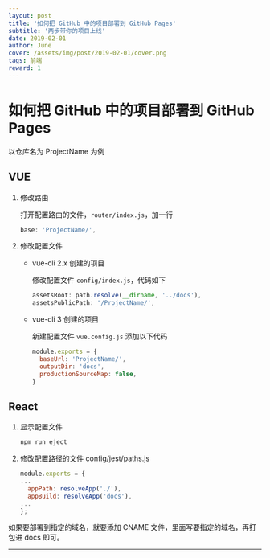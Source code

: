 ```yaml
---
layout: post
title: '如何把 GitHub 中的项目部署到 GitHub Pages'
subtitle: '两步带你的项目上线'
date: 2019-02-01
author: June
cover: /assets/img/post/2019-02-01/cover.png
tags: 前端
reward: 1
---
```


# 如何把 GitHub 中的项目部署到 GitHub Pages

以仓库名为 ProjectName 为例

## VUE

1. 修改路由

	打开配置路由的文件，`router/index.js`，加一行

	```js
	base: 'ProjectName/',
	```

2. 修改配置文件

	* vue-cli 2.x 创建的项目 

		修改配置文件 `config/index.js`，代码如下

		```js
		assetsRoot: path.resolve(__dirname, '../docs'),
		assetsPublicPath: '/ProjectName/',
		```

	* vue-cli 3 创建的项目 

		新建配置文件 `vue.config.js` 添加以下代码

		```js
		module.exports = {
		  baseUrl: 'ProjectName/',
		  outputDir: 'docs',
		  productionSourceMap: false,
		}
		```

## React

1. 显示配置文件

	```bash
	npm run eject
	```

2. 修改配置路径的文件 config/jest/paths.js

	```js
	module.exports = {
	...
	  appPath: resolveApp('./'),
	  appBuild: resolveApp('docs'),
	...
	};
	```


如果要部署到指定的域名，就要添加 CNAME 文件，里面写要指定的域名，再打包进 docs 即可。


---




